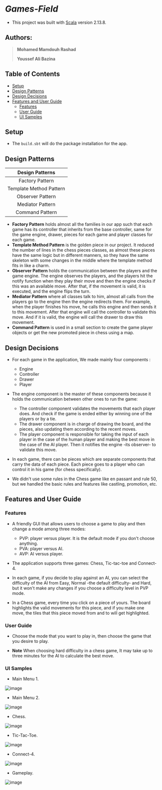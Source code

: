# ***Games-Field***

- This project was built with [Scala](https://www.scala-lang.org/download/2.13.8.html) version 2.13.8.

## Authors:

> **Mohamed Mamdouh Rashad**
>
> **Youssef Ali Bazina**

## Table of Contents

- [Setup](#Setup)
- [Design Patterns](#Design-Patterns)
- [Design Decisions](#Design-Decisions)
- [Features and User Guide](#Features-and-User-Guide)
    - [Features](#Features)
    - [User Guide](#User-Guide)
    - [UI Samples](#UI-Samples)

## Setup

- The `build.sbt` will do the package installation for the app.

## Design Patterns

|   **Design Patterns**   |
|:-----------------------:|
|     Factory Pattern     |
| Template Method Pattern |
|    Observer Pattern     |
|    Mediator Pattern     |
|     Command Pattern     |

- **Factory Pattern** holds almost all the families in our app such that each game has its controller that inherits from
  the base controller, same for the game engine, drawer, pieces for each game and player classes for each game.
- **Template Method Pattern** is the golden piece in our project. It reduced the number of lines in the chess pieces
  classes, as almost these pieces have the same logic but in different manners, so they have the same skeleton with
  some changes in the middle where the template method fits in like a charm.
- **Observer Pattern** holds the communication between the players and the game engine. The engine observes the players,
  and the players hit the notify function when they play their move and then the engine checks if this was an available
  move. After that, if the movement is valid, it is executed, and the engine flips the turn.
- **Mediator Pattern** where all classes talk to him, almost all calls from the players go to the engine then the engine
  redirects them. For example, when the player finishes his move, he calls this engine and then sends it to this
  movement. After that engine will call the controller to validate this move. And if it is valid, the engine will call
  the drawer to draw this movement.
- **Command Pattern** is used in a small section to create the game player objects or get the new promoted piece in
  chess using a map.

## Design Decisions

- For each game in the application, We made mainly four components :
    - Engine
    - Controller
    - Drawer
    - Player


- The engine component is the master of these components because it holds the communication between other ones to
  run the game:
    - The controller component validates the movements that each player does. And check if the game is ended either
      by winning one of the players or by a tie.
    - The drawer component is in charge of drawing the board, and the pieces, also updating them according to the recent
      moves.
    - The player component is responsible for taking the input of each player in the case of the human player and making
      the best move in the case of the AI player. Then it notifies the engine -its observer- to validate this move.


- In each game, there can be pieces which are separate components that carry the data of each piece. Each piece goes to
  a player who can control it in his game (for chess specifically).


- We didn't use some rules in the Chess game like en passant and rule 50, but we handled the basic rules and features
  like castling, promotion, etc.

## Features and User Guide

### Features

- A friendly GUI that allows users to choose a game to play and then change a mode among three modes:
    - PVP: player versus player. It is the default mode if you don't choose anything.
    - PVA: player versus AI.
    - AVP: AI versus player.


- The application supports three games: Chess, Tic-tac-toe and Connect-4.

- In each game, if you decide to play against an AI, you can select the difficulty of the AI from Easy, Normal -the
  default difficulty- and Hard, but it won't make any changes if you choose a difficulty level in PVP mode.

- In a Chess game, every time you click on a piece of yours. The board highlights the valid movements for this piece,
  and if you make one move, the tiles that this piece moved from and to will get highlighted.

### User Guide

- Choose the mode that you want to play in, then choose the game that you desire to play.


- **Note** When choosing hard difficulty in a chess game, It may take up to three minutes for the AI to calculate the
  best
  move.

### UI Samples

- Main Menu 1.

![image](https://drive.google.com/uc?export=view&id=1SxRkbAeN9FQrAsRVoOFxzdX3RYv1F1tu)

- Main Menu 2.

![image](https://drive.google.com/uc?export=view&id=18DyBMSBORJMSVyC51hk1X9_gTFXjHdUB)

- Chess.

![image](https://drive.google.com/uc?export=view&id=1ijrYQpYjwks6fBdw4pPxz6MuAUMSPlTZ)

- Tic-Tac-Toe.

![image](https://drive.google.com/uc?export=view&id=1cchQZHvFvYJE5WzqTekQ9eSYf4Ab9lP_)

- Connect-4.

![image](https://drive.google.com/uc?export=view&id=1cZmmaWHwLWmqelnP9I5j-Fl_OCpJcQns)

- Gameplay.

![image](https://drive.google.com/uc?export=view&id=1itVk68lyXHdWMnsHG1UkY1DBDA98NQom)
